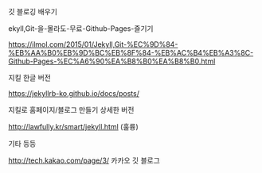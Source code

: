 깃 블로깅 배우기

ekyll,Git-을-몰라도-무료-Github-Pages-즐기기

https://ilmol.com/2015/01/Jekyll,Git-%EC%9D%84-%EB%AA%B0%EB%9D%BC%EB%8F%84-%EB%AC%B4%EB%A3%8C-Github-Pages-%EC%A6%90%EA%B8%B0%EA%B8%B0.html



지킬 한글 버전

https://jekyllrb-ko.github.io/docs/posts/



지킬로 홈페이지/블로그 만들기 상세한 버전

http://lawfully.kr/smart/jekyll.html (훌륭)



기타 등등

http://tech.kakao.com/page/3/ 카카오 깃 블로그